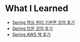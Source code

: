 # What I Learned

- [Spring 핵심 원리 기본편 강의 후기](/contents/2023-04/2023-04-09.md)
- [Spring 입문 강의 후기](/contents/2023-04/2023-04-10.md)
- [Spring AWS 책 후기](/contents/2023-04/2023-04-11.md)
